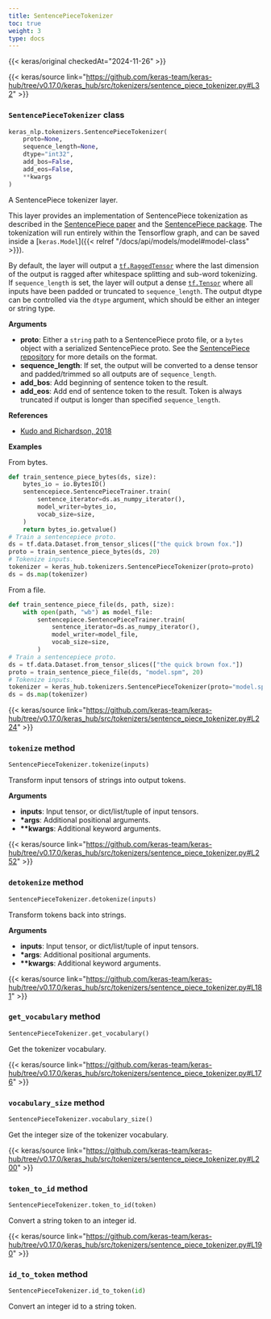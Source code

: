 ```yaml
---
title: SentencePieceTokenizer
toc: true
weight: 3
type: docs
---
```


{{< keras/original checkedAt="2024-11-26" >}}

{{< keras/source link="https://github.com/keras-team/keras-hub/tree/v0.17.0/keras_hub/src/tokenizers/sentence_piece_tokenizer.py#L32" >}}

### `SentencePieceTokenizer` class

```python
keras_nlp.tokenizers.SentencePieceTokenizer(
    proto=None,
    sequence_length=None,
    dtype="int32",
    add_bos=False,
    add_eos=False,
    **kwargs
)
```

A SentencePiece tokenizer layer.

This layer provides an implementation of SentencePiece tokenization
as described in the [SentencePiece paper](https://arxiv.org/abs/1808.06226)
and the [SentencePiece package](https://pypi.org/project/sentencepiece/).
The tokenization will run entirely within the Tensorflow graph, and can
be saved inside a [`keras.Model`]({{< relref "/docs/api/models/model#model-class" >}}).

By default, the layer will output a [`tf.RaggedTensor`](https://www.tensorflow.org/api_docs/python/tf/RaggedTensor) where the last
dimension of the output is ragged after whitespace splitting and sub-word
tokenizing. If `sequence_length` is set, the layer will output a dense
[`tf.Tensor`](https://www.tensorflow.org/api_docs/python/tf/Tensor) where all inputs have been padded or truncated to
`sequence_length`. The output dtype can be controlled via the `dtype`
argument, which should be either an integer or string type.

**Arguments**

- **proto**: Either a `string` path to a SentencePiece proto file, or a
  `bytes` object with a serialized SentencePiece proto. See the
  [SentencePiece repository](https://github.com/google/sentencepiece)
  for more details on the format.
- **sequence_length**: If set, the output will be converted to a dense
  tensor and padded/trimmed so all outputs are of `sequence_length`.
- **add_bos**: Add beginning of sentence token to the result.
- **add_eos**: Add end of sentence token to the result. Token is always
  truncated if output is longer than specified `sequence_length`.

**References**

- [Kudo and Richardson, 2018](https://arxiv.org/abs/1808.06226)

**Examples**

From bytes.

```python
def train_sentence_piece_bytes(ds, size):
    bytes_io = io.BytesIO()
    sentencepiece.SentencePieceTrainer.train(
        sentence_iterator=ds.as_numpy_iterator(),
        model_writer=bytes_io,
        vocab_size=size,
    )
    return bytes_io.getvalue()
# Train a sentencepiece proto.
ds = tf.data.Dataset.from_tensor_slices(["the quick brown fox."])
proto = train_sentence_piece_bytes(ds, 20)
# Tokenize inputs.
tokenizer = keras_hub.tokenizers.SentencePieceTokenizer(proto=proto)
ds = ds.map(tokenizer)
```

From a file.

```python
def train_sentence_piece_file(ds, path, size):
    with open(path, "wb") as model_file:
        sentencepiece.SentencePieceTrainer.train(
            sentence_iterator=ds.as_numpy_iterator(),
            model_writer=model_file,
            vocab_size=size,
        )
# Train a sentencepiece proto.
ds = tf.data.Dataset.from_tensor_slices(["the quick brown fox."])
proto = train_sentence_piece_file(ds, "model.spm", 20)
# Tokenize inputs.
tokenizer = keras_hub.tokenizers.SentencePieceTokenizer(proto="model.spm")
ds = ds.map(tokenizer)
```

{{< keras/source link="https://github.com/keras-team/keras-hub/tree/v0.17.0/keras_hub/src/tokenizers/sentence_piece_tokenizer.py#L224" >}}

### `tokenize` method

```python
SentencePieceTokenizer.tokenize(inputs)
```

Transform input tensors of strings into output tokens.

**Arguments**

- **inputs**: Input tensor, or dict/list/tuple of input tensors.
- **\*args**: Additional positional arguments.
- **\*\*kwargs**: Additional keyword arguments.

{{< keras/source link="https://github.com/keras-team/keras-hub/tree/v0.17.0/keras_hub/src/tokenizers/sentence_piece_tokenizer.py#L252" >}}

### `detokenize` method

```python
SentencePieceTokenizer.detokenize(inputs)
```

Transform tokens back into strings.

**Arguments**

- **inputs**: Input tensor, or dict/list/tuple of input tensors.
- **\*args**: Additional positional arguments.
- **\*\*kwargs**: Additional keyword arguments.

{{< keras/source link="https://github.com/keras-team/keras-hub/tree/v0.17.0/keras_hub/src/tokenizers/sentence_piece_tokenizer.py#L181" >}}

### `get_vocabulary` method

```python
SentencePieceTokenizer.get_vocabulary()
```

Get the tokenizer vocabulary.

{{< keras/source link="https://github.com/keras-team/keras-hub/tree/v0.17.0/keras_hub/src/tokenizers/sentence_piece_tokenizer.py#L176" >}}

### `vocabulary_size` method

```python
SentencePieceTokenizer.vocabulary_size()
```

Get the integer size of the tokenizer vocabulary.

{{< keras/source link="https://github.com/keras-team/keras-hub/tree/v0.17.0/keras_hub/src/tokenizers/sentence_piece_tokenizer.py#L200" >}}

### `token_to_id` method

```python
SentencePieceTokenizer.token_to_id(token)
```

Convert a string token to an integer id.

{{< keras/source link="https://github.com/keras-team/keras-hub/tree/v0.17.0/keras_hub/src/tokenizers/sentence_piece_tokenizer.py#L190" >}}

### `id_to_token` method

```python
SentencePieceTokenizer.id_to_token(id)
```

Convert an integer id to a string token.
